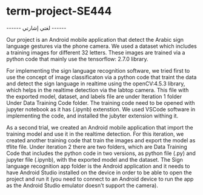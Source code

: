 # term-project-SE444

------ لغتي إشارتي ------

Our project is an Android mobile application that detect the Arabic sign language gestures via the phone camera.
We used a dataset which includes a training images for different 32 letters. These images are trained via a python
code that mainly use the tensorflow: 2.7.0 library. 

For implementing the sign language recognition software, we tried first to use the concept of image classificaton 
via a python code that traint the data and detect the sign language in realtime using the openCV:4.5.3 library, 
which helps in the realtime detection via the labtop camera. This file with the exported model, dataset, and labels file 
are under Iteration 1 folder Under Data Training Code folder. The training code need to be opened with jupyter 
notebook as it has (.ipynb) extenstion. We used VSCode software in implementing the code, and installed the jubyter
extension withing it.

As a second trial, we created an Android mobile application that import the training model and use it in the realtime 
detection. For this iteration, we created another training code that train the images and export the model as tflite 
file. Under iteration 2 there are two folders, which are Data Training Code that includes the python code in 
two versions, as python file (.py) and jupyter file (.ipynb), with the exported model and the dataset. The Sign language 
recognition app folder is the Android application and it needs to have Android Studio installed on the device in order to be 
able to open the project and run it (you need to connect to an Android device to run the app as the Android Studio emulator 
doesn't support the camera). 
